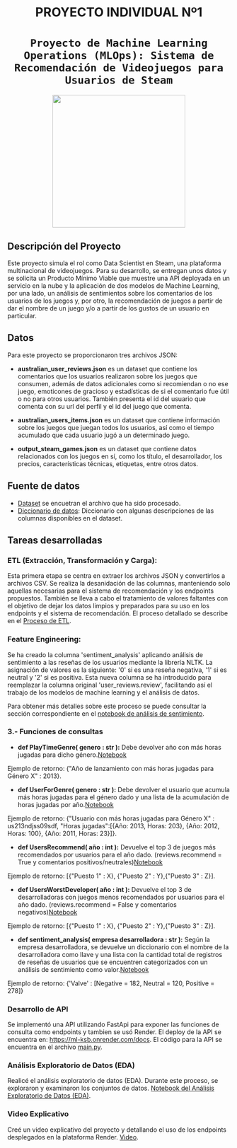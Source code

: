 # <h1 align=center> **PROYECTO INDIVIDUAL Nº1** </h1>

# <h1 align=center>**`Proyecto de Machine Learning Operations (MLOps): Sistema de Recomendación de Videojuegos para Usuarios de Steam`**</h1>

<p align="center">
<img src="https://user-images.githubusercontent.com/67664604/217914153-1eb00e25-ac08-4dfa-aaf8-53c09038f082.png"  height=300>
</p>

## Descripción del Proyecto
Este proyecto simula el rol como Data Scientist en Steam, una plataforma multinacional de videojuegos. Para su desarrollo, se entregan unos datos y se solicita un Producto Mínimo Viable que muestre una API deployada en un servicio en la nube y la aplicación de dos modelos de Machine Learning, por una lado, un análisis de sentimientos sobre los comentarios de los usuarios de los juegos y, por otro, la recomendación de juegos a partir de dar el nombre de un juego y/o a partir de los gustos de un usuario en particular.

## Datos

Para este proyecto se proporcionaron tres archivos JSON:

* **australian_user_reviews.json** es un dataset que contiene los comentarios que los usuarios realizaron sobre los juegos que consumen, además de datos adicionales como si recomiendan o no ese juego, emoticones de gracioso y estadísticas de si el comentario fue útil o no para otros usuarios. También presenta el id del usuario que comenta con su url del perfil y el id del juego que comenta.

* **australian_users_items.json** es un dataset que contiene información sobre los juegos que juegan todos los usuarios, así como el tiempo acumulado que cada usuario jugó a un determinado juego.

* **output_steam_games.json** es un dataset que contiene datos relacionados con los juegos en sí, como los título, el desarrollador, los precios, características técnicas, etiquetas, entre otros datos.

## **Fuente de datos**
+ [Dataset](https://drive.google.com/drive/folders/1HqBG2-sUkz_R3h1dZU5F2uAzpRn7BS) se encuetran el archivo que ha sido procesado.
+ [Diccionario de datos](https://docs.google.com/spreadsheets/d/1-t9HLzLHIGXvliq56UE_gMaWBVTPfrlTf2D9uAtLGrk/edit?usp=drive_link): Diccionario con algunas descripciones de las columnas disponibles en el dataset.<br/> 

## Tareas desarrolladas  <br />

### **ETL (Extracción, Transformación y Carga):** <br />
Esta primera etapa se centra en extraer los archivos JSON y convertirlos a archivos CSV. Se realiza la desanidación de las columnas, manteniendo solo aquellas necesarias para el sistema de recomendación y los endpoints propuestos. También se lleva a cabo el tratamiento de valores faltantes con el objetivo de dejar los datos limpios y preparados para su uso en los endpoints y el sistema de recomendación.
El proceso detallado se describe en el [Proceso de ETL](https://github.com/KeylaSernaB/PI_MLOps_STEAM/blob/main/1.%20ETL.ipynb). 

### **Feature Engineering:** 
Se ha creado la columna 'sentiment_analysis' aplicando análisis de sentimiento a las reseñas de los usuarios mediante la librería NLTK. La asignación de valores es la siguiente: '0' si es una reseña negativa, '1' si es neutral y '2' si es positiva. Esta nueva columna se ha introducido para reemplazar la columna original 'user_reviews.review', facilitando así el trabajo de los modelos de machine learning y el análisis de datos.

Para obtener más detalles sobre este proceso se puede consultar la sección correspondiente en el [notebook de análisis de sentimiento](https://github.com/KeylaSernaB/PI_MLOps_STEAM/blob/main/2.%20analisis_sentimientos.ipynb).

### **3.- Funciones de consultas** <br />

- **def PlayTimeGenre( genero : str ):** Debe devolver año con más horas jugadas para dicho género.[Notebook](https://github.com/KeylaSernaB/PI_MLOps_STEAM/blob/main/3.PlayTimeGenre.ipynb)

Ejemplo de retorno: {"Año de lanzamiento con más horas jugadas para Género X" : 2013}. 

- **def UserForGenre( genero : str ):** Debe devolver el usuario que acumula más horas jugadas para el género dado y una lista de la acumulación de horas jugadas por año.[Notebook](https://github.com/KeylaSernaB/PI_MLOps_STEAM/blob/main/4.user_for_genre.ipynb)

Ejemplo de retorno: {"Usuario con más horas jugadas para Género X" : us213ndjss09sdf, "Horas jugadas":[{Año: 2013, Horas: 203}, {Año: 2012, Horas: 100}, {Año: 2011, Horas: 23}]}.

- **def UsersRecommend( año : int ):** Devuelve el top 3 de juegos más recomendados por usuarios para el año dado. (reviews.recommend = True y comentarios positivos/neutrales)[Notebook](https://github.com/KeylaSernaB/PI_MLOps_STEAM/blob/main/5.user_recommend.ipynb)

Ejemplo de retorno: [{"Puesto 1" : X}, {"Puesto 2" : Y},{"Puesto 3" : Z}].

- **def UsersWorstDeveloper( año : int ):** Devuelve el top 3 de desarrolladoras con juegos menos recomendados por usuarios para el año dado. (reviews.recommend = False y comentarios negativos)[Notebook](https://github.com/KeylaSernaB/PI_MLOps_STEAM/blob/main/6.user_worst_developer.ipynb)

Ejemplo de retorno: [{"Puesto 1" : X}, {"Puesto 2" : Y},{"Puesto 3" : Z}].

- **def sentiment_analysis( empresa desarrolladora : str ):** Según la empresa desarrolladora, se devuelve un diccionario con el nombre de la desarrolladora como llave y una lista con la cantidad total de registros de reseñas de usuarios que se encuentren categorizados con un análisis de sentimiento como valor.[Notebook](https://github.com/KeylaSernaB/PI_MLOps_STEAM/blob/main/7.sentiment_analysis.ipynb)

Ejemplo de retorno: {'Valve' : [Negative = 182, Neutral = 120, Positive = 278]}

### **Desarrollo de API**
Se implementó una API utilizando FastApi para exponer las funciones de consulta como endpoints y tambien se usó Render. El deploy de la API se encuentra en: https://ml-ksb.onrender.com/docs. El código para la API se encuentra en el archivo [main.py](https://github.com/KeylaSernaB/PI_MLOps_STEAM/blob/main/main.py).

### **Análisis Exploratorio de Datos (EDA)**
Realicé el análisis exploratorio de datos (EDA). Durante este proceso, se exploraron y examinaron  los conjuntos de datos. 
[Notebook del Análisis Exploratorio de Datos (EDA)]().

### **Video Explicativo**
Creé un video explicativo del proyecto y detallando el uso de los endpoints desplegados en la plataforma Render.
[Video]().





